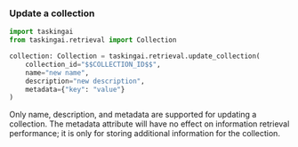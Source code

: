 ### Update a collection

```python
import taskingai
from taskingai.retrieval import Collection

collection: Collection = taskingai.retrieval.update_collection(
    collection_id="$$COLLECTION_ID$$",
    name="new name",
    description="new description",
    metadata={"key": "value"}
)
```

Only name, description, and metadata are supported for updating a collection. The metadata attribute will have no effect on information retrieval performance; it is only for storing additional information for the collection.
